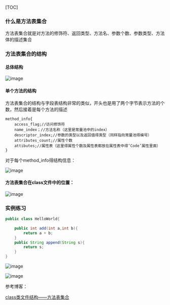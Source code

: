 [TOC]

### 什么是方法表集合

方法表集合就是对方法的修饰符、返回类型、方法名、参数个数、参数类型、方法体的描述集合

### 方法表集合的结构

#### 总体结构

![image](https://wx3.sinaimg.cn/large/005LymWFly1fzqynrwg9tj30jq0d5aaz.jpg)

#### 单个方法的结构

方法表集合的结构与字段表结构非常的类似，开头也是用了两个字节表示方法的个数，然后接着是每个方法的描述

```
method_info{
    access_flag;//访问修饰符
    name_index；//方法名称（这里是常量池中的index）
    descriptor_index;//参数的类型以及返回值得类型（同样指向常量池得编号）
    attributes_count;//属性个数
    attibutes;//属性表（这里得属性个数及属性表都放在属性表中得‘Code’属性里面）
}
```



对于每个method_info得结构信息：

![image](https://ws2.sinaimg.cn/large/005LymWFly1fzqyvvtr4qj30mi0dcaak.jpg)



#### 方法表集合在class文件中的位置：

![image](https://ws1.sinaimg.cn/large/005LymWFly1fzqyu8c6gaj30nq0cgdh1.jpg)

### 实例练习

```java
public class HelloWorld{
    
    public int add(int a,int b){
        return a + b;
    }
    public String append(String s){
        return s;
    }
}
```

![image](https://wx2.sinaimg.cn/large/005LymWFly1fzqzg2s6vjj30z30hd0up.jpg)

![image](https://wx2.sinaimg.cn/large/005LymWFly1fzqzgrjnc2j30pj0c674k.jpg)





参考博客：

[class类文件结构——方法表集合](https://blog.csdn.net/xiaoqiu_cr/article/details/86742188)